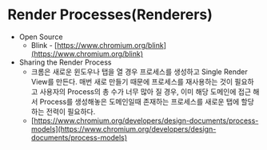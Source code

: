 # Render Processes\(Renderers\)

* Open Source
  * Blink - [https://www.chromium.org/blink](https://www.chromium.org/blink)
* Sharing the Render Process
  * 크롬은 새로운 윈도우나 탭을 열 경우 프로세스를 생성하고 Single Render View를 만든다. 매번 새로 만들기 때문에 프로세스를 재사용하는 것이 필요하고 사용자의 Process의 총 수가 너무 많아 질 경우, 이미 해당 도메인에 접근 해서 Process를 생성해놓은 도메인일때 존재하는 프로세스를 새로운 탭에 할당하는 전력이 필요하다.
  * [https://www.chromium.org/developers/design-documents/process-models](https://www.chromium.org/developers/design-documents/process-models)

